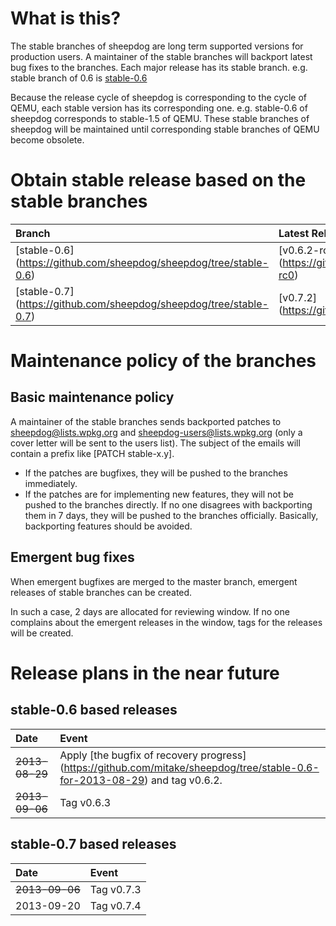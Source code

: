 # What is this?
The stable branches of sheepdog are long term supported versions for production users. A maintainer of the stable branches will backport latest bug fixes to the branches.
Each major release has its stable branch. e.g. stable branch of 0.6 is [stable-0.6](https://github.com/collie/sheepdog/tree/stable-0.6)

Because the release cycle of sheepdog is corresponding to the cycle of QEMU, each stable version has its corresponding one. e.g. stable-0.6 of sheepdog corresponds to stable-1.5 of QEMU.
These stable branches of sheepdog will be maintained until corresponding stable branches of QEMU become obsolete.

# Obtain stable release based on the stable branches
| Branch | Latest Release (tag)      | Corresponding stable version of QEMU |
|:-----------|:-----------|:-----------|
| [stable-0.6] (https://github.com/sheepdog/sheepdog/tree/stable-0.6) | [v0.6.2-rc0] (https://github.com/sheepdog/sheepdog/releases/tag/v0.6.2-rc0) | [stable-1.5] (http://git.qemu.org/?p=qemu.git;a=shortlog;h=refs/heads/stable-1.5) |
| [stable-0.7] (https://github.com/sheepdog/sheepdog/tree/stable-0.7) | [v0.7.2] (https://github.com/sheepdog/sheepdog/releases/tag/v0.7.2) | stable-1.6 (not created yet) |

# Maintenance policy of the branches
## Basic maintenance policy
A maintainer of the stable branches sends backported patches to sheepdog@lists.wpkg.org and sheepdog-users@lists.wpkg.org (only a cover letter will be sent to the users list). The subject of the emails will contain a prefix like [PATCH stable-x.y].
- If the patches are bugfixes, they will be pushed to the branches immediately.
- If the patches are for implementing new features, they will not be pushed to the branches directly. If no one disagrees with backporting them in 7 days, they will be pushed to the branches officially. Basically, backporting features should be avoided.

## Emergent bug fixes
When emergent bugfixes are merged to the master branch, emergent releases of stable branches can be created. 

In such a case, 2 days are allocated for reviewing window. If no one complains about the emergent releases in the window, tags for the releases will be created.

# Release plans in the near future

## stable-0.6 based releases
| Date       | Event                                                                           |
|:-----------|:--------------------------------------------------------------------------------|
| ~~2013-08-29~~ | Apply [the bugfix of recovery progress] (https://github.com/mitake/sheepdog/tree/stable-0.6-for-2013-08-29) and tag v0.6.2.       |
| ~~2013-09-06~~ | Tag v0.6.3       |

## stable-0.7 based releases
| Date       | Event                                                                           |
|:-----------|:--------------------------------------------------------------------------------|
| ~~2013-09-06~~ | Tag v0.7.3       |
| 2013-09-20 | Tag v0.7.4       |